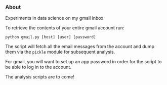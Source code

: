 ### About

Experiments in data science on my gmail inbox.

To retrieve the contents of your entire gmail account run:

```
python gmail.py [host] [user] [password]
```

The script will fetch all the email messages from the account and dump them via the `pickle` module for subsequent analysis.

For gmail, you will want to set up an app password in order for the script to be able to log in to the account.

The analysis scripts are to come!
